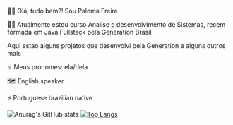 🙋‍♀️ Olá, tudo bem?! Sou Paloma Freire

👩‍💻 Atualmente estou curso Analise e desenvolvimento de Sistemas, recem formada em Java Fullstack pela Generation Brasil

Aqui estao alguns projetos que desenvolvi pela Generation e alguns outros mais 


♀️ Meus pronomes: ela/dela

🗺️ English speaker

⚡ Portuguese brazilian native 


![Anurag's GitHub stats](https://github-readme-stats.vercel.app/api?username=Palomafreiire&show_icons=true&theme=panda)
[![Top Langs](https://github-readme-stats.vercel.app/api/top-langs/?username=palomafreiire&layout=compact&theme=panda)](https://github.com/palomafreiire/github-readme-stats)


  
          

          
          
                   





